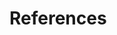 # References

[^cite_bredikhin22]: Bredikhin *et al.* (2022),
    *MUON: multimodal omics analysis framework*,
    Genome Biology <https://doi.org/10.1186/s13059-021-02577-8>.

[^cite_hastie09]: Hastie *et al.* (2009),
    *The Elements of Statistical Learning*,
    Springer <https://web.stanford.edu/~hastie/ElemStatLearn/>.

[^cite_huber15]: Huber *et al.* (2015),
    *Orchestrating high-throughput genomic analysis with Bioconductor*,
    Nature Methods <https://doi.org/10.1038/nmeth.3252>.

[^cite_murphy12]: Murphy (2012,
    *Machine Learning: A Probabilistic Perspective*,
    MIT Press <https://mitpress.mit.edu/9780262018029/machine-learning/>.

[^cite_wolf18]: Wolf *et al.* (2018),
    *Scanpy: large-scale single-cell gene expression data analysis*,
    Genome Biology <https://doi.org/10.1186/s13059-017-1382-0>.
